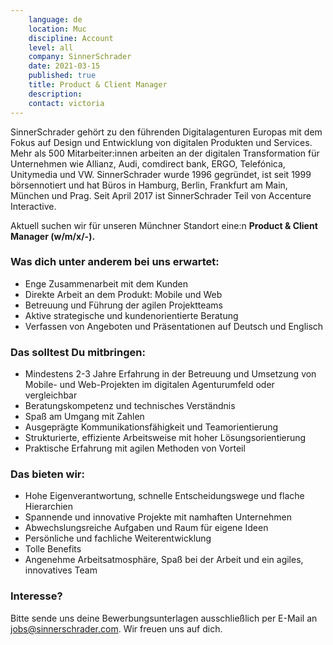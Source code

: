 ```yaml
---
    language: de
    location: Muc
    discipline: Account
    level: all
    company: SinnerSchrader
    date: 2021-03-15
    published: true
    title: Product & Client Manager
    description: 
    contact: victoria
---
```


SinnerSchrader gehört zu den führenden Digitalagenturen Europas mit dem Fokus auf Design und Entwicklung von digitalen Produkten und Services. Mehr als 500 Mitarbeiter:innen arbeiten an der digitalen Transformation für Unternehmen wie Allianz, Audi, comdirect bank, ERGO, Telefónica, Unitymedia und VW. SinnerSchrader wurde 1996 gegründet, ist seit 1999 börsennotiert und hat Büros in Hamburg, Berlin, Frankfurt am Main, München und Prag. Seit April 2017 ist SinnerSchrader Teil von Accenture Interactive.

Aktuell suchen wir für unseren Münchner Standort eine:n **Product & Client Manager (w/m/x/-).**

### Was dich unter anderem bei uns erwartet:

- Enge Zusammenarbeit mit dem Kunden
- Direkte Arbeit an dem Produkt: Mobile und Web
- Betreuung und Führung der agilen Projektteams
- Aktive strategische und kundenorientierte Beratung
- Verfassen von Angeboten und Präsentationen auf Deutsch und Englisch

### Das solltest Du mitbringen:

- Mindestens 2-3 Jahre Erfahrung in der Betreuung und Umsetzung von Mobile- und Web-Projekten im digitalen Agenturumfeld oder vergleichbar
- Beratungskompetenz und technisches Verständnis
- Spaß am Umgang mit Zahlen
- Ausgeprägte Kommunikationsfähigkeit und Teamorientierung
- Strukturierte, effiziente Arbeitsweise mit hoher Lösungsorientierung
- Praktische Erfahrung mit agilen Methoden von Vorteil

### Das bieten wir:
 
- Hohe Eigenverantwortung, schnelle Entscheidungswege und flache Hierarchien
- Spannende und innovative Projekte mit namhaften Unternehmen
- Abwechslungsreiche Aufgaben und Raum für eigene Ideen
- Persönliche und fachliche Weiterentwicklung
- Tolle Benefits
- Angenehme Arbeitsatmosphäre, Spaß bei der Arbeit und ein agiles, innovatives Team
 
### Interesse?
 
Bitte sende uns deine Bewerbungsunterlagen ausschließlich per E-Mail an <jobs@sinnerschrader.com>. Wir freuen uns auf dich.
